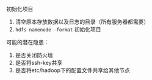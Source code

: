 初始化项目
1. 清空原本存放数据以及日志的目录（所有服务器都需要）
2. `hdfs namenode -format` 初始化项目

可能的潜在隐患：
1. 是否关闭防火墙
2. 是否将ssh-key共享
3. 是否将etc/hadoop下的配置文件共享给其他节点